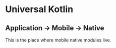 # Universal Kotlin

## Application -> Mobile -> Native

This is the place where mobile native modules live.
